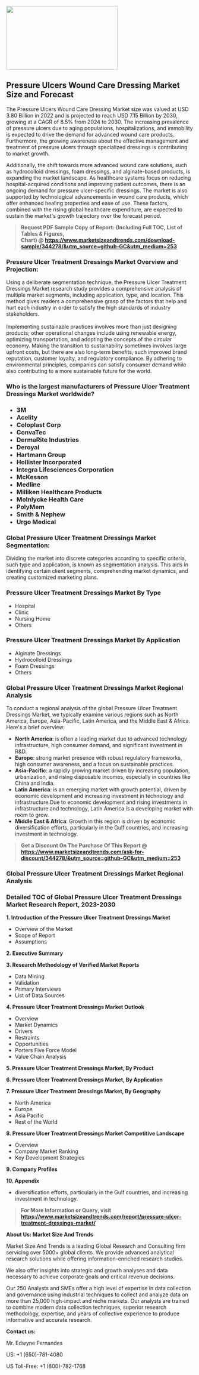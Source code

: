 <p><img class="alignnone size-medium wp-image-20088" src="https://ffe5etoiles.com/wp-content/uploads/2024/12/MST1-300x171.png" alt="" width="300" height="171" /></p><h2>Pressure Ulcers Wound Care Dressing Market Size and Forecast</h2><p>The Pressure Ulcers Wound Care Dressing Market size was valued at USD 3.80 Billion in 2022 and is projected to reach USD 7.15 Billion by 2030, growing at a CAGR of 8.5% from 2024 to 2030. The increasing prevalence of pressure ulcers due to aging populations, hospitalizations, and immobility is expected to drive the demand for advanced wound care products. Furthermore, the growing awareness about the effective management and treatment of pressure ulcers through specialized dressings is contributing to market growth.</p><p>Additionally, the shift towards more advanced wound care solutions, such as hydrocolloid dressings, foam dressings, and alginate-based products, is expanding the market landscape. As healthcare systems focus on reducing hospital-acquired conditions and improving patient outcomes, there is an ongoing demand for pressure ulcer-specific dressings. The market is also supported by technological advancements in wound care products, which offer enhanced healing properties and ease of use. These factors, combined with the rising global healthcare expenditure, are expected to sustain the market's growth trajectory over the forecast period.</p></p><blockquote id="" class=""><strong>Request PDF Sample Copy of Report: (Including Full TOC, List of Tables &amp; Figures, Chart)&nbsp;@&nbsp;<strong><a href="https://www.marketsizeandtrends.com/download-sample/344278/&utm_source=github-GC&utm_medium=253" target="_blank">https://www.marketsizeandtrends.com/download-sample/344278/&utm_source=github-GC&utm_medium=253</a></strong></strong></blockquote><h3 id="" class="">Pressure Ulcer Treatment Dressings Market&nbsp;Overview and Projection:</h3><p id="" class="">Using a deliberate segmentation technique, the Pressure Ulcer Treatment Dressings Market research study provides a comprehensive analysis of multiple market segments, including application, type, and location. This method gives readers a comprehensive grasp of the factors that help and hurt each industry in order to satisfy the high standards of industry stakeholders. <br /> <br />Implementing sustainable practices involves more than just designing products; other operational changes include using renewable energy, optimizing transportation, and adopting the concepts of the circular economy. Making the transition to sustainability sometimes involves large upfront costs, but there are also long-term benefits, such improved brand reputation, customer loyalty, and regulatory compliance. By adhering to environmental principles, companies can satisfy consumer demand while also contributing to a more sustainable future for the world.</p><h3 id="" class="">Who is the largest manufacturers of&nbsp;Pressure Ulcer Treatment Dressings Market worldwide?</h3><h3 class=""><p><ul><li>3M </li><li> Acelity </li><li> Coloplast Corp </li><li> ConvaTec </li><li> DermaRite Industries </li><li> Deroyal </li><li> Hartmann Group </li><li> Hollister Incorporated </li><li> Integra Lifesciences Corporation </li><li> McKesson </li><li> Medline </li><li> Milliken Healthcare Products </li><li> Molnlycke Health Care </li><li> PolyMem </li><li> Smith & Nephew </li><li> Urgo Medical</li></ul></p></h3><h3 id="" class="">Global&nbsp;Pressure Ulcer Treatment Dressings Market Segmentation:</h3><p id="" class="">Dividing the market into discrete categories according to specific criteria, such type and application, is known as segmentation analysis. This aids in identifying certain client segments, comprehending market dynamics, and creating customized marketing plans.</p><h3 id="" class="">Pressure Ulcer Treatment Dressings Market&nbsp;By Type</h3><p><p><ul><li>Hospital</li><li> Clinic</li><li> Nursing Home</li><li> Others</p></li></ul></p></p><h3 id="" class="">Pressure Ulcer Treatment Dressings Market&nbsp;By Application</h3><p class=""><p><ul><li>Alginate Dressings</li><li> Hydrocolloid Dressings</li><li> Foam Dressings</li><li> Others</li></ul></p></p><h3 id="" class="">Global Pressure Ulcer Treatment Dressings Market Regional Analysis</h3><p id="" class="">To conduct a regional analysis of the global Pressure Ulcer Treatment Dressings Market, we typically examine various regions such as North America, Europe, Asia-Pacific, Latin America, and the Middle East &amp; Africa. Here's a brief overview:</p><ul><li><strong>North America</strong>: is often a leading market due to advanced technology infrastructure, high consumer demand, and significant investment in R&amp;D.</li><li><strong>Europe</strong>: strong market presence with robust regulatory frameworks, high consumer awareness, and a focus on sustainable practices.</li><li><strong>Asia-Pacific</strong>: a rapidly growing market driven by increasing population, urbanization, and rising disposable incomes, especially in countries like China and India.</li><li><strong>Latin America</strong>: is an emerging market with growth potential, driven by economic development and increasing investment in technology and infrastructure.Due to economic development and rising investments in infrastructure and technology, Latin America is a developing market with room to grow.</li><li><strong>Middle East &amp; Africa</strong>: Growth in this region is driven by economic diversification efforts, particularly in the Gulf countries, and increasing investment in technology.</li></ul><blockquote id="" class=""><strong>Get a Discount On The Purchase Of This Report @ <strong><a href="https://www.marketsizeandtrends.com/ask-for-discount/344278/&utm_source=github-GC&utm_medium=253" target="_blank">https://www.marketsizeandtrends.com/ask-for-discount/344278/&utm_source=github-GC&utm_medium=253</a></strong></strong></blockquote><h3 id="" class="">Global Pressure Ulcer Treatment Dressings Market Regional Analysis</h3><h3 id="" class="">Detailed TOC of Global Pressure Ulcer Treatment Dressings Market Research Report, 2023-2030</h3><p id="" class=""><strong>1. Introduction of the Pressure Ulcer Treatment Dressings Market</strong></p><ul><li>Overview of the Market</li><li>Scope of Report</li><li>Assumptions</li></ul><p id="" class=""><strong>2. Executive Summary</strong></p><p id="" class=""><strong>3. Research Methodology of Verified Market Reports</strong></p><ul><li>Data Mining</li><li>Validation</li><li>Primary Interviews</li><li>List of Data Sources</li></ul><p id="" class=""><strong>4. Pressure Ulcer Treatment Dressings Market Outlook</strong></p><ul><li>Overview</li><li>Market Dynamics</li><li>Drivers</li><li>Restraints</li><li>Opportunities</li><li>Porters Five Force Model</li><li>Value Chain Analysis</li></ul><p id="" class=""><strong>5. Pressure Ulcer Treatment Dressings Market, By Product</strong></p><p id="" class=""><strong>6. Pressure Ulcer Treatment Dressings Market, By Application</strong></p><p id="" class=""><strong>7. Pressure Ulcer Treatment Dressings Market, By Geography</strong></p><ul><li>North America</li><li>Europe</li><li>Asia Pacific</li><li>Rest of the World</li></ul><p id="" class=""><strong>8. Pressure Ulcer Treatment Dressings Market Competitive Landscape</strong></p><ul><li>Overview</li><li>Company Market Ranking</li><li>Key Development Strategies</li></ul><p id="" class=""><strong>9. Company Profiles</strong></p><p id="" class=""><strong>10. Appendix</strong></p><ul><li>diversification efforts, particularly in the Gulf countries, and increasing investment in technology.</li></ul><blockquote id="" class=""><strong>For More Information or Query, visit <strong><strong><a href="https://www.marketsizeandtrends.com/report/pressure-ulcer-treatment-dressings-market/" target="_blank">https://www.marketsizeandtrends.com/report/pressure-ulcer-treatment-dressings-market/</a></strong></strong></strong></blockquote><p id="" class=""><strong>About Us: Market Size And Trends</strong></p><p id="" class="">Market Size And Trends is a leading Global Research and Consulting firm servicing over 5000+ global clients. We provide advanced analytical research solutions while offering information-enriched research studies.</p><p id="" class="">We also offer insights into strategic and growth analyses and data necessary to achieve corporate goals and critical revenue decisions.</p><p id="" class="">Our 250 Analysts and SMEs offer a high level of expertise in data collection and governance using industrial techniques to collect and analyze data on more than 25,000 high-impact and niche markets. Our analysts are trained to combine modern data collection techniques, superior research methodology, expertise, and years of collective experience to produce informative and accurate research.</p><p id="" class=""><strong>Contact us:</strong></p><p id="" class="">Mr. Edwyne Fernandes</p><p id="" class="">US: +1 (650)-781-4080</p><p id="" class="">US Toll-Free: +1 (800)-782-1768</p>
